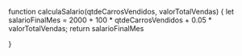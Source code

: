 function calculaSalario(qtdeCarrosVendidos, valorTotalVendas) {
let salarioFinalMes = 2000 + 100 *
qtdeCarrosVendidos + 0.05 * valorTotalVendas;
return salarioFinalMes

}